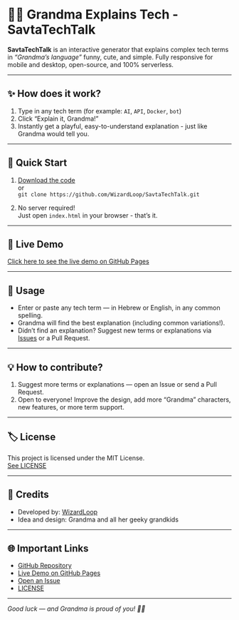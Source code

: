 # 👵💡 Grandma Explains Tech - SavtaTechTalk

**SavtaTechTalk** is an interactive generator that explains complex tech terms in *“Grandma’s language”* funny, cute, and simple. Fully responsive for mobile and desktop, open-source, and 100% serverless.

---

## ✨ How does it work?

1. Type in any tech term (for example: `AI`, `API`, `Docker`, `bot`)
2. Click “Explain it, Grandma!”
3. Instantly get a playful, easy-to-understand explanation - just like Grandma would tell you.

---

## 🚀 Quick Start

1. [Download the code](https://github.com/WizardLoop/SavtaTechTalk/archive/refs/heads/main.zip)  
   or  
   `git clone https://github.com/WizardLoop/SavtaTechTalk.git`

2. No server required!  
   Just open `index.html` in your browser - that’s it.

---

## 📱 Live Demo

[Click here to see the live demo on GitHub Pages](https://wizardloop.github.io/SavtaTechTalk/)

---

## 🧩 Usage

- Enter or paste any tech term — in Hebrew or English, in any common spelling.
- Grandma will find the best explanation (including common variations!).
- Didn’t find an explanation? Suggest new terms or explanations via [Issues](https://github.com/WizardLoop/SavtaTechTalk/issues) or a Pull Request.

---

## 💡 How to contribute?

1. Suggest more terms or explanations — open an Issue or send a Pull Request.
2. Open to everyone! Improve the design, add more “Grandma” characters, new features, or more term support.

---

## 🏷️ License

This project is licensed under the MIT License.  
[See LICENSE](LICENSE)

---

## 🙏 Credits

- Developed by: [WizardLoop](https://github.com/WizardLoop)
- Idea and design: Grandma and all her geeky grandkids

---

## 🌐 Important Links

- [GitHub Repository](https://github.com/WizardLoop/SavtaTechTalk)
- [Live Demo on GitHub Pages](https://wizardloop.github.io/SavtaTechTalk/)
- [Open an Issue](https://github.com/WizardLoop/SavtaTechTalk/issues)
- [LICENSE](LICENSE)

---

*Good luck — and Grandma is proud of you! 👵🍪*
